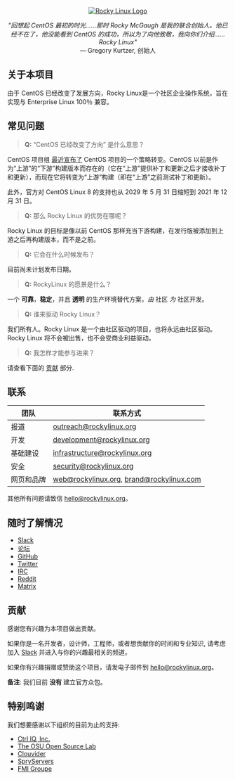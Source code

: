 <p align="center">
<a href="https://rockylinux.org/">
<img src="https://media.githubusercontent.com/media/rocky-linux/branding/main/logo-text-light%402x.png" alt="Rocky Linux Logo">
</a>
</p>

<p align="center">
<i>"回想起 CentOS 最初的时光……那时 Rocky McGaugh 是我的联合创始人。他已经不在了，他没能看到 CentOS 的成功，所以为了向他致敬，我向你们介绍…… Rocky Linux"</i><br>
— Gregory Kurtzer, 创始人
</p>

## 关于本项目

由于 CentOS 已经改变了发展方向，Rocky Linux是一个社区企业操作系统，旨在实现与 Enterprise Linux 100％ 兼容。

## 常见问题

> **Q:** “CentOS 已经改变了方向” 是什么意思？

CentOS 项目组 [最近宣布了](https://blog.centos.org/2020/12/future-is-centos-stream/) CentOS 项目的一个策略转变。CentOS 以前是作为“上游”的“下游”构建版本而存在的（它在“上游”提供补丁和更新之后才接收补丁和更新），而现在它将转变为“上游”构建（即在“上游”之前测试补丁和更新）。

此外，官方对 CentOS Linux 8 的支持也从 2029 年 5 月 31 日缩短到 2021 年 12 月 31 日。

> **Q:** 那么 Rocky Linux 的优势在哪呢？

Rocky Linux 的目标是像以前 CentOS 那样充当下游构建，在发行版被添加到上游之后再构建版本，而不是之前。

> **Q:** 它会在什么时候发布？

目前尚未计划发布日期。
 
> **Q:** RockyLinux 的愿景是什么？

一个 **可靠**，**稳定**，并且 **透明** 的生产环境替代方案，*由* 社区 *为* 社区开发。

> **Q:** 谁来驱动 Rocky Linux？

我们所有人。Rocky Linux 是一个由社区驱动的项目，也将永远由社区驱动。Rocky Linux 将不会被出售，也不会受商业利益驱动。

> **Q:** 我怎样才能参与进来？

请查看下面的 [贡献](#贡献) 部分.

## 联系

| 团队                           | 联系方式                       |
|-------------------------------|--------------------------------|
| 报道                           | outreach@rockylinux.org       |
| 开发                           | development@rockylinux.org    |
| 基础建设                       | infrastructure@rockylinux.org  |
| 安全                           | security@rockylinux.org        |
| 网页和品牌                     | web@rockylinux.org, brand@rockylinux.com  |


其他所有问题请致信 hello@rockylinux.org。

## 随时了解情况

* [Slack](https://slack.rockylinux.org)
* [论坛](https://forums.rockylinux.org/)
* [GitHub](https://github.com/rocky-linux/)
* [Twitter](https://twitter.com/rocky_linux)
* [IRC](https://webchat.freenode.net/?channels=rockylinux)
* [Reddit](https://www.reddit.com/r/RockyLinux)
* [Matrix](https://matrix.to/#/+rockylinux:matrix.org)

## 贡献

感谢您有兴趣为本项目做出贡献。

如果你是一名开发者，设计师，工程师，或者想贡献你的时间和专业知识, 请考虑加入 [Slack](https://slack.rockylinux.org) 并进入与你的兴趣最相关的频道。

如果你有兴趣捐赠或赞助这个项目，请发电子邮件到 hello@rockylinux.org。

**备注**: 我们目前 **没有** 建立官方众包。

## 特别鸣谢

我们想要感谢以下组织的目前为止的支持:
* [Ctrl IQ, Inc.](https://www.ctrl-cmd.com)
* [The OSU Open Source Lab](https://osuosl.org/)
* [Clouvider](https://www.clouvider.co.uk/)
* [SpryServers](https://www.spryservers.net/)
* [FMI Groupe](https://www.fmi.fr/)

